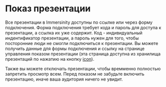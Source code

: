 # Показ презентации

Все презентации в Immersinity доступны по ссылке или через форму подключения. Форма подключения требует кода и пароль для доступа к презентации, а ссылка их уже содержит. Код - индивидуальный индентификатор презентации, а пароль нужен для того, чтобы посторонние люди не смогли подключиться к презентации. Вы можете получить данные для формы подключения и ссылку на странице управления показом презентации (эта страница доступна из хранилища презентаций по нажатию на кнопку [icon](slideshow)).

Также вы можете отключать презентации, чтобы времменно полностью запретить просмотр всем. Перед показом не забудьте включить презентацию, иначе ваша аудитория ничего не увидит.